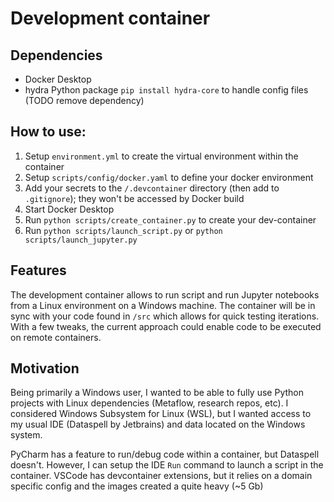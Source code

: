 # Development container

## Dependencies
- Docker Desktop
- hydra Python package `pip install hydra-core` to handle config files (TODO remove dependency)

## How to use:
1. Setup `environment.yml` to create the virtual environment within the container
2. Setup `scripts/config/docker.yaml` to define your docker environment
3. Add your secrets to the `/.devcontainer` directory (then add to `.gitignore`); they won't be accessed by Docker build
4. Start Docker Desktop
5. Run `python scripts/create_container.py` to create your dev-container
6. Run `python scripts/launch_script.py` or `python scripts/launch_jupyter.py`

## Features
The development container allows to run script and run Jupyter notebooks from a Linux environment on a Windows machine. The container will be in sync with your code found in `/src` which allows for quick testing iterations. With a few tweaks, the current approach could enable code to be executed on remote containers. 

## Motivation
Being primarily a Windows user, I wanted to be able to fully use Python projects with Linux dependencies (Metaflow, research repos, etc). I considered Windows Subsystem for Linux (WSL), but I wanted access to my usual IDE (Dataspell by Jetbrains) and data located on the Windows system. 

PyCharm has a feature to run/debug code within a container, but Dataspell doesn't. However, I can setup the IDE `Run` command to launch a script in the container. VSCode has devcontainer extensions, but it relies on a domain specific config and the images created a quite heavy (~5 Gb) 
